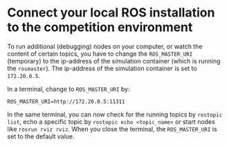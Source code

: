 # Connect your local ROS installation to the competition environment
To run additional (debugging) nodes on your computer, or watch the content of certain topics, you have to change the `ROS_MASTER_URI` (temporary) to the ip-address of the simulation container (which is running the `rosmaster`). The ip-address of the simulation container is set to `172.20.0.5`. 

In a terminal, change to `ROS_MASTER_URI` by:
```commandline
ROS_MASTER_URI=http://172.20.0.5:11311
```

In the same terminal, you can now check for the running topics by `rostopic list`, echo a specific topic by `rostopic echo <topic_name>` or start nodes like `rosrun rviz rviz`. When you close the terminal, the `ROS_MASTER_URI` is set to the default value.
